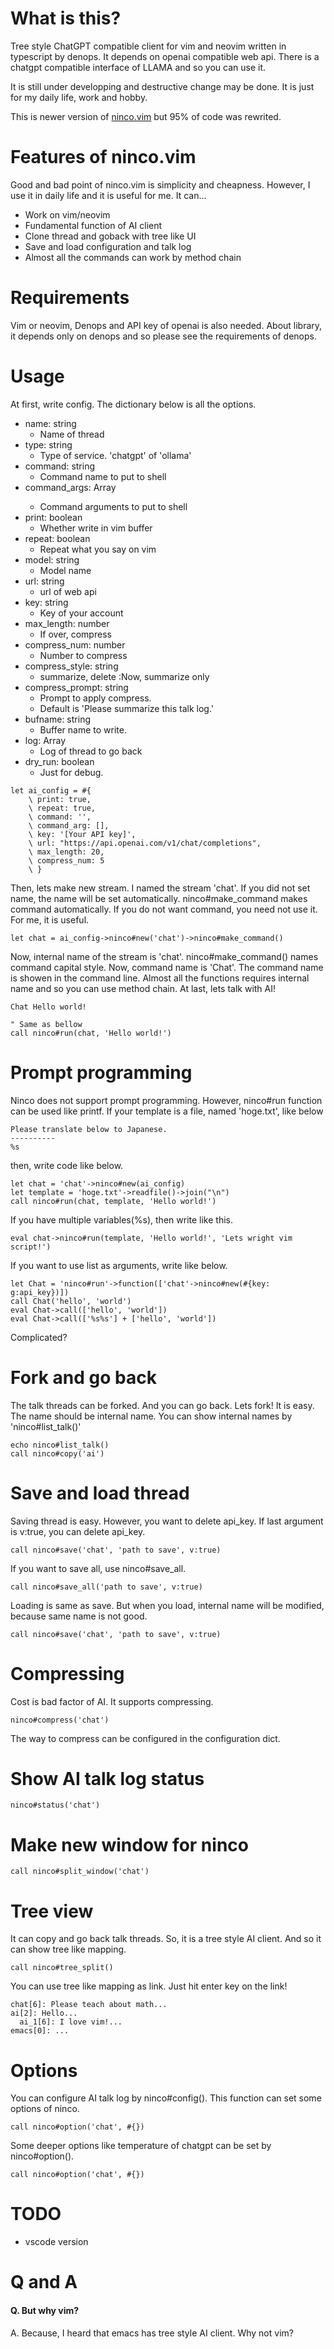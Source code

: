 # What is this?
Tree style ChatGPT compatible client for vim and neovim
written in typescript by denops.
It depends on openai compatible web api.
There is a chatgpt compatible interface of LLAMA and so you can use it.

It is still under developping and destructive change may be done.
It is just for my daily life, work and hobby.

This is newer version of [ninco.vim](https://github.com:uesseu/ninco.vim) but 95% of code was rewrited.

# Features of ninco.vim
Good and bad point of ninco.vim is simplicity and cheapness.
However, I use it in daily life and it is useful for me. It can...

- Work on vim/neovim
- Fundamental function of AI client
- Clone thread and goback with tree like UI
- Save and load configuration and talk log
- Almost all the commands can work by method chain

# Requirements
Vim or neovim, Denops and API key of openai is also needed.
About library, it depends only on denops and so please see the requirements of denops.

# Usage
At first, write config. The dictionary below is all the options.

- name: string
    + Name of thread
- type: string
    + Type of service. 'chatgpt' of 'ollama'
- command: string
    + Command name to put to shell
- command_args: Array<string>
    + Command arguments to put to shell
- print: boolean
    + Whether write in vim buffer
- repeat: boolean
    + Repeat what you say on vim
- model: string
    + Model name
- url: string
    + url of web api
- key: string
    + Key of your account
- max_length: number
    + If over, compress
- compress_num: number
    + Number to compress
- compress_style: string
    + summarize, delete  :Now, summarize only
- compress_prompt: string
    + Prompt to apply compress.
    + Default is 'Please summarize this talk log.'
- bufname: string
    + Buffer name to write.
- log: Array
    + Log of thread to go back
- dry_run: boolean
    + Just for debug.

```vim
let ai_config = #{
    \ print: true,
    \ repeat: true,
    \ command: '',
    \ command_arg: [],
    \ key: '[Your API key]',
    \ url: "https://api.openai.com/v1/chat/completions",
    \ max_length: 20,
    \ compress_num: 5
    \ }
```

Then, lets make new stream. I named the stream 'chat'.
If you did not set name, the name will be set automatically.
ninco#make_command makes command automatically.
If you do not want command, you need not use it.
For me, it is useful.

```vim
let chat = ai_config->ninco#new('chat')->ninco#make_command()
```

Now, internal name of the stream is 'chat'.
ninco#make_command() names command capital style.
Now, command name is 'Chat'. The command name is showen in the command line.
Almost all the functions requires internal name and so you can use method chain.
At last, lets talk with AI!

```vim
Chat Hello world!

" Same as bellow
call ninco#run(chat, 'Hello world!')
```

# Prompt programming
Ninco does not support prompt programming.
However, ninco#run function can be used like printf.
If your template is a file, named 'hoge.txt', like below

```vim
Please translate below to Japanese.
----------
%s
```

then, write code like below.

```vim
let chat = 'chat'->ninco#new(ai_config)
let template = 'hoge.txt'->readfile()->join("\n")
call ninco#run(chat, template, 'Hello world!')
```

If you have multiple variables(%s), then write like this.

```vim
eval chat->ninco#run(template, 'Hello world!', 'Lets wright vim script!')
```

If you want to use list as arguments, write like below.

```vim
let Chat = 'ninco#run'->function(['chat'->ninco#new(#{key: g:api_key})])
call Chat('hello', 'world')
eval Chat->call(['hello', 'world'])
eval Chat->call(['%s%s'] + ['hello', 'world'])
```

Complicated?

# Fork and go back
The talk threads can be forked.
And you can go back.
Lets fork! It is easy.
The name should be internal name.
You can show internal names by 'ninco#list_talk()'

```vim
echo ninco#list_talk()
call ninco#copy('ai')
```

# Save and load thread
Saving thread is easy. However, you want to delete api_key.
If last argument is v:true, you can delete api_key.

```vim
call ninco#save('chat', 'path to save', v:true)
```

If you want to save all, use ninco#save_all.

```vim
call ninco#save_all('path to save', v:true)
```

Loading is same as save.
But when you load, internal name will be modified, because same name is not good.

```vim
call ninco#save('chat', 'path to save', v:true)
```

# Compressing
Cost is bad factor of AI. It supports compressing.

```vim
ninco#compress('chat')
```

The way to compress can be configured in the configuration dict.

# Show AI talk log status
```vim
ninco#status('chat')
```

# Make new window for ninco
```vim
call ninco#split_window('chat')
```

# Tree view
It can copy and go back talk threads.
So, it is a tree style AI client.
And so it can show tree like mapping.

```vim
call ninco#tree_split()
```

You can use tree like mapping as link. Just hit enter key on the link!

```
chat[6]: Please teach about math...
ai[2]: Hello...
  ai_1[6]: I love vim!...
emacs[0]: ...
```

# Options
You can configure AI talk log by ninco#config().
This function can set some options of ninco.
```vim
call ninco#option('chat', #{})
```

Some deeper options like temperature of chatgpt can be set by ninco#option().

```vim
call ninco#option('chat', #{})
```


# TODO
- vscode version

# Q and A

#### Q. But why vim?
A. Because, I heard that emacs has tree style AI client. Why not vim?

